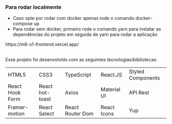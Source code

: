 <div>
 
### Para rodar localmente

* Caso opte por rodar com docker apenas rode o comando docker-compose up
* Para rodar sem docker, primeiro rode o comando yarn para instalar as dependências do projeto em seguida de yarn para rodar a aplicação

<div>
https://m6-s1-frontend.vercel.app/
</div>
</br>

Esse projeto foi desenvolvido com as seguintes tecnologias/bibliotecas:


<table border="0">
 <tr>
<td> HTML5</td>
<td> CSS3</td>
<td> TypeScript</td>
<td> React.JS</td>
<td> Styled Components</td>

 </tr>
 <tr>
<td> React Hook Form</td>
<td> React hot-toast</td>
<td> Axios</td>
<td> Material UI</td>
<td> API Rest</td>
 </tr>
  <tr>
<td> Framer-motion</td>
<td> React Select</td>
<td> React Router Dom</td>
<td> React Icons</td>
<td> Yup</td>
 </tr>
</table>

